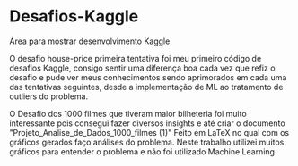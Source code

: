 # Desafios-Kaggle
Área para mostrar desenvolvimento Kaggle

O desafio house-price primeira tentativa foi meu primeiro código de desafios Kaggle,
consigo sentir uma diferença boa cada vez que refiz o desafio e pude ver meus conhecimentos sendo aprimorados em cada uma das tentativas seguintes, desde a implementação
de ML ao tratamento de outliers do problema.



O Desafio dos 1000 filmes que tiveram maior bilheteria foi muito interessante pois consegui fazer diversos insights e até criar o documento  "Projeto_Analise_de_Dados_1000_filmes (1)" Feito em LaTeX no qual com os gráficos gerados faço análises do problema. Neste trabalho utilizei muitos gráficos para entender o problema
e não foi utilizado Machine Learning.
